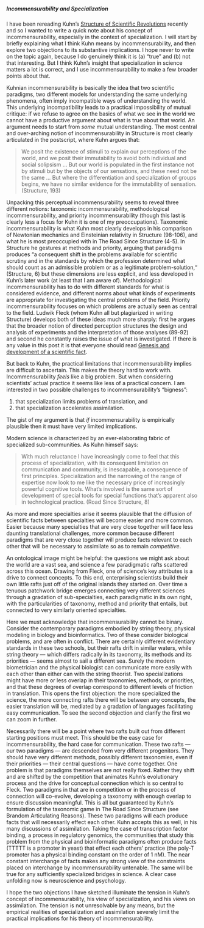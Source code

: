 ##### Incommensurability and Specialization

I have been rereading Kuhn’s [Structure of Scientific Revolutions][1] recently and so I wanted to write a quick note about his concept of incommensurability, especially in the context of specialization. I will start by briefly explaining what I think Kuhn means by incommensurability, and then explore two objections to its substantive implications. I hope never to write on the topic again, because I do genuinely think it is (a) “true” and (b) not that interesting. But I think Kuhn’s insight that specialization in science matters a lot is correct, and I use incommensurability to make a few broader points about that.

Kuhnian incommensurability is basically the idea that two scientific paradigms, two different models for understanding the same underlying phenomena, often imply incompatible ways of understanding the world. This underlying incompatibility leads to a practical impossibility of mutual critique: if we refuse to agree on the basics of what we see in the world we cannot have a productive argument about what is true about that world. An argument needs to start from _some_ mutual understanding. The most central and over-arching notion of incommensurability in Structure is most clearly articulated in the postscript, where Kuhn argues that:

> We posit the existence of stimuli to explain our perceptions of the world, and we posit their immutability to avoid both individual and social solipsism … But our world is populated in the first instance not by stimuli but by the objects of our sensations, and these need not be the same … But where the differentiation and specialization of groups begins, we have no similar evidence for the immutability of sensation. (Structure, 193)

Unpacking this perceptual incommensurability seems to reveal three different notions: taxonomic incommensurability, methodological incommensurability, and priority incommensurability (though this last is clearly less a focus for Kuhn it is one of my preoccupations). Taxonomic incommensurability is what Kuhn most clearly develops in his comparison of Newtonian mechanics and Einsteinian relativity in Structure (98-106), and what he is most preoccupied with in The Road Since Structure (4-5). In Structure he gestures at methods and priority, arguing that paradigms produces “a consequent shift in the problems available for scientific scrutiny and in the standards by which the profession determined what should count as an admissible problem or as a legitimate problem-solution,“ (Structure, 6) but these dimensions are less explicit, and less developed in Kuhn’s later work (at least that I am aware of). Methodological incommensurability has to do with different standards for what is considered evidence, and different norms about what kinds of experiments are appropriate for investigating the central problems of the field. Priority incommensurability focuses on which problems are actually seen as central to the field. Ludwik Fleck (whom Kuhn all but plagiarized in writing Structure) develops both of these ideas much more sharply: first he argues that the broader notion of directed perception structures the design and analysis of experiments and the interpretation of those analyses (89-92) and second he constantly raises the issue of what is investigated. If there is any value in this post it is that everyone should read [Genesis and development of a scientific fact][2].

But back to Kuhn, the practical limitations that incommensurability implies are difficult to ascertain. This makes the theory hard to work with. Incommensurability _feels_ like a big problem. But when considering scientists’ actual practice it seems like less of a practical concern. I am interested in two possible challenges to incommensurability’s “bigness”:

1. that specialization limits problems of translation, and 
2. that specialization accelerates assimilation. 

The gist of my argument is that _if_ incommensurability is empirically plausible then it must have very limited implications. 

Modern science is characterized by an ever-elaborating fabric of specialized sub-communities. As Kuhn himself says:

> With much reluctance I have increasingly come to feel that this process of specialization, with its consequent limitation on communication and community, is inescapable, a consequence of first principles. Specialization and the narrowing of the range of expertise now look to me like the necessary price of increasingly powerful cognitive tools. What’s involved is the same sort of development of special tools for special functions that’s apparent also in technological practice. (Road Since Structure, 8)

As more and more specialties arise it seems plausible that the diffusion of scientific facts between specialties will become easier and more common. Easier because many specialties that are very close together will face less daunting translational challenges, more common because different paradigms that are very close together will produce facts relevant to each other that will be necessary to assimilate so as to remain _competitive_. 

An ontological image might be helpful: the questions we might ask about the world are a vast sea, and science a few paradigmatic rafts scattered across this ocean. Drawing from Fleck, one of science’s key attributes is a drive to connect concepts. To this end, enterprising scientists build their own little rafts just off of the original islands they started on. Over time a tenuous patchwork bridge emerges connecting very different sciences through a gradation of sub-specialties, each paradigmatic in its own right, with the particularities of taxonomy, method and priority that entails, but connected to very similarly oriented specialties. 

Here we must acknowledge that incommensurability cannot be binary. Consider the contemporary paradigms embodied by string theory, physical modeling in biology and bioinformatics. Two of these consider biological problems, and are often in conflict. There are certainly different evidentiary standards in these two schools, but their rafts drift in similar waters, while string theory — which differs radically in its taxonomy, its methods and its priorities — seems almost to sail a different sea. Surely the modern biometrician and the physical biologist can communicate more easily with each other than either can with the string theorist. Two specializations might have more or less overlap in their taxonomies, methods, or priorities, and that these degrees of overlap correspond to different levels of friction in translation. This opens the first objection: the more specialized the science, the more connecting rafts there will be between any concepts, the easier translation will be, mediated by a gradation of languages facilitating easy communication. To see the second objection and clarify the first we can zoom in further.

Necessarily there will be a point where two rafts built out from different starting positions must meet. This should be the easy case for incommensurability, the hard case for communication. These two rafts — our two paradigms — are descended from very different progenitors. They should have very different methods, possibly different taxonomies, even if their priorities — their central questions — have come together.  One problem is that paradigms themselves are not really fixed. Rather they shift and are shifted by the competition that animates Kuhn’s evolutionary process and the drive for conceptual connection which is so central to Fleck. Two paradigms in that are in competition or in the process of connection will co-evolve, developing a taxonomy with enough overlap to ensure discussion meaningful. This is all but guaranteed by Kuhn’s formulation of the taxonomic game in The Road Since Structure (see Brandom Articulating Reasons). These two paradigms will each produce facts that will necessarily effect each other. Kuhn accepts this as well, in his many discussions of assimilation. Taking the case of transcription factor binding, a process in regulatory genomics, the communities that study this problem from the physical and bioinformatic paradigms often produce facts (TTTTT is a promoter in yeast) that effect each others’ practice (the poly-T promoter has a physical binding constant on the order of 1 nM). The near constant interchange of facts makes any strong view of the constraints placed on interchange by incommensurability untenable. The same will be true for any sufficiently specialized bridges in science. A clear case unfolding now is neuroscience and psychology.

I hope the two objections I have sketched illuminate the tension in Kuhn’s concept of incommensurability, his view of specialization, and his views on assimilation. The tension is not unresolvable by any means, but the empirical realities of specialization and assimilation severely limit the practical implications for his theory of incommensurability.

[1]:	/static/posts/incommensurability/kuhn-structure.pdf
[2]:	/static/posts/incommensurability/fleck-genesis.pdf